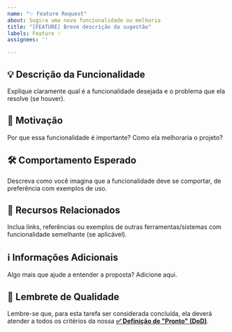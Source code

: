 ```yaml
---
name: "✨ Feature Request"
about: Sugira uma nova funcionalidade ou melhoria
title: "[FEATURE] Breve descrição da sugestão"
labels: Feature ✨
assignees: ''

---
```


## 💡 Descrição da Funcionalidade

Explique claramente qual é a funcionalidade desejada e o problema que ela resolve (se houver).

## 🧭 Motivação

Por que essa funcionalidade é importante? Como ela melhoraria o projeto?

## 🛠 Comportamento Esperado

Descreva como você imagina que a funcionalidade deve se comportar, de preferência com exemplos de uso.

## 📎 Recursos Relacionados

Inclua links, referências ou exemplos de outras ferramentas/sistemas com funcionalidade semelhante (se aplicável).

## ℹ️ Informações Adicionais

Algo mais que ajude a entender a proposta? Adicione aqui.

## 📌 Lembrete de Qualidade
Lembre-se que, para esta tarefa ser considerada concluída, ela deverá atender a todos os critérios da nossa **[✅ Definição de "Pronto" (DoD)](../../docs/05-DEFINITION_OF_DONE.md)**.